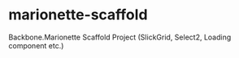 marionette-scaffold
===================

Backbone.Marionette Scaffold Project (SlickGrid, Select2, Loading component etc.)
